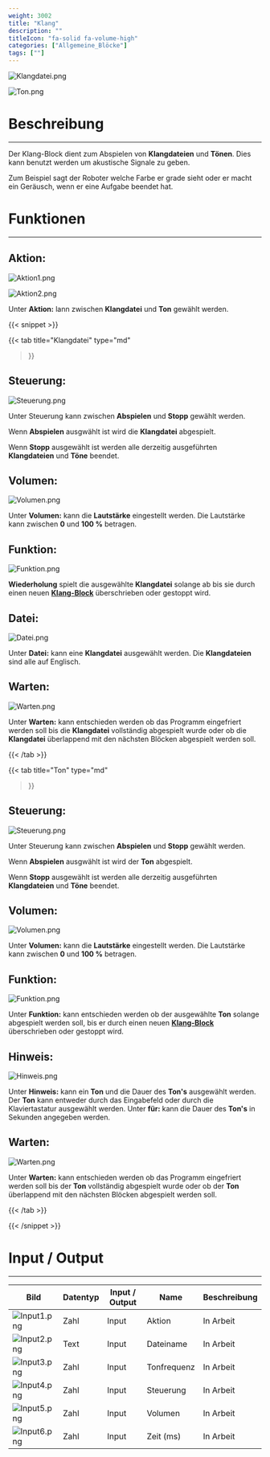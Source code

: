 ```yaml
---
weight: 3002
title: "Klang"
description: ""
titleIcon: "fa-solid fa-volume-high"
categories: ["Allgemeine_Blöcke"]
tags: [""]
---
```


![Klangdatei.png](/images/nxt-images/Kapitel%201%20Allgemeine%20Bl%C3%B6cke/1.3%20Klang/Klangdatei.png)

![Ton.png](/images/nxt-images/Kapitel%201%20Allgemeine%20Bl%C3%B6cke/1.3%20Klang/Ton.png)

# Beschreibung
---
Der Klang-Block dient zum Abspielen von **Klangdateien** und **Tönen**. Dies kann benutzt werden um akustische Signale zu geben. 

Zum Beispiel sagt der Roboter welche Farbe er grade sieht oder er macht ein Geräusch, wenn er eine Aufgabe beendet hat.

# Funktionen
---

## Aktion:

![Aktion1.png](/images/nxt-images/Kapitel%201%20Allgemeine%20Bl%C3%B6cke/1.3%20Klang/Aktion1.png)

![Aktion2.png](/images/nxt-images/Kapitel%201%20Allgemeine%20Bl%C3%B6cke/1.3%20Klang/Aktion2.png)


Unter **Aktion:** lann zwischen **Klangdatei** und **Ton** gewählt werden.

{{< snippet >}}

{{< tab
    title="Klangdatei"
    type="md"
>}}

## Steuerung:

![Steuerung.png](/images/nxt-images/Kapitel%201%20Allgemeine%20Bl%C3%B6cke/1.3%20Klang/Steuerung.png)

Unter Steuerung kann zwischen **Abspielen** und **Stopp** gewählt werden.

Wenn **Abspielen** ausgwählt ist wird die **Klangdatei** abgespielt.

Wenn **Stopp** ausgewählt ist werden alle derzeitig ausgeführten **Klangdateien** und **Töne** beendet.

## Volumen:

![Volumen.png](/images/nxt-images/Kapitel%201%20Allgemeine%20Bl%C3%B6cke/1.3%20Klang/Volumen.png)

Unter **Volumen:** kann die **Lautstärke** eingestellt werden. Die Lautstärke kann zwischen **0** und **100 %** betragen. 

## Funktion: 

![Funktion.png](/images/nxt-images/Kapitel%201%20Allgemeine%20Bl%C3%B6cke/1.3%20Klang/Funktion.png)

**Wiederholung** spielt die ausgewählte **Klangdatei** solange ab bis sie durch einen neuen [**Klang-Block**]() überschrieben oder gestoppt wird.
 
## Datei:

![Datei.png](/images/nxt-images/Kapitel%201%20Allgemeine%20Bl%C3%B6cke/1.3%20Klang/Datei.png)

Unter **Datei:** kann eine **Klangdatei** ausgewählt werden. Die **Klangdateien** sind alle auf Englisch.

## Warten:

![Warten.png](/images/nxt-images/Kapitel%201%20Allgemeine%20Bl%C3%B6cke/1.3%20Klang/Warten.png)

Unter **Warten:** kann entschieden werden ob das Programm eingefriert werden soll bis die **Klangdatei** vollständig abgespielt wurde oder ob die **Klangdatei** überlappend mit den nächsten Blöcken abgespielt werden soll.

{{< /tab >}}

{{< tab
    title="Ton"
    type="md"
>}}

## Steuerung:

![Steuerung.png](/images/nxt-images/Kapitel%201%20Allgemeine%20Bl%C3%B6cke/1.3%20Klang/Steuerung.png)

Unter Steuerung kann zwischen **Abspielen** und **Stopp** gewählt werden.

Wenn **Abspielen** ausgwählt ist wird der **Ton** abgespielt.

Wenn **Stopp** ausgewählt ist werden alle derzeitig ausgeführten **Klangdateien** und **Töne** beendet.

## Volumen:

![Volumen.png](/images/nxt-images/Kapitel%201%20Allgemeine%20Bl%C3%B6cke/1.3%20Klang/Volumen.png)

Unter **Volumen:** kann die **Lautstärke** eingestellt werden. Die Lautstärke kann zwischen **0** und **100 %** betragen. 

## Funktion: 

![Funktion.png](/images/nxt-images/Kapitel%201%20Allgemeine%20Bl%C3%B6cke/1.3%20Klang/Funktion.png)

Unter **Funktion:** kann entschieden werden ob der ausgewählte **Ton** solange abgespielt werden soll, bis er durch einen neuen [**Klang-Block**]() überschrieben oder gestoppt wird.
 
## Hinweis:

![Hinweis.png](/images/nxt-images/Kapitel%201%20Allgemeine%20Bl%C3%B6cke/1.3%20Klang/Hinweis.png)

Unter **Hinweis:** kann ein **Ton** und die Dauer des **Ton's** ausgewählt werden. Der **Ton** kann entweder durch das Eingabefeld oder durch die Klaviertastatur ausgewählt werden. Unter **für:** kann die Dauer des **Ton's** in Sekunden angegeben werden.

## Warten:

![Warten.png](/images/nxt-images/Kapitel%201%20Allgemeine%20Bl%C3%B6cke/1.3%20Klang/Warten.png)

Unter **Warten:** kann entschieden werden ob das Programm eingefriert werden soll bis der **Ton** vollständig abgespielt wurde oder ob der **Ton** überlappend mit den nächsten Blöcken abgespielt werden soll.

{{< /tab >}}

{{< /snippet >}}


# Input / Output
---

| Bild                                                                                         | Datentyp    | Input / Output | Name     |Beschreibung|
| ------------------------------------------------------------------------------------------------| ------------| ------------ |----------|------------|
| ![Input1.png](/images/nxt-images/Kapitel%201%20Allgemeine%20Bl%C3%B6cke/1.3%20Klang/Input1.png) | Zahl        | Input  | Aktion       | In Arbeit 
| ![Input2.png](/images/nxt-images/Kapitel%201%20Allgemeine%20Bl%C3%B6cke/1.3%20Klang/Input2.png) | Text        | Input  | Dateiname    | In Arbeit
| ![Input3.png](/images/nxt-images/Kapitel%201%20Allgemeine%20Bl%C3%B6cke/1.3%20Klang/Input3.png) | Zahl        | Input  | Tonfrequenz  | In Arbeit
| ![Input4.png](/images/nxt-images/Kapitel%201%20Allgemeine%20Bl%C3%B6cke/1.3%20Klang/Input4.png) | Zahl        | Input  | Steuerung    | In Arbeit
| ![Input5.png](/images/nxt-images/Kapitel%201%20Allgemeine%20Bl%C3%B6cke/1.3%20Klang/Input5.png) | Zahl        | Input  | Volumen      | In Arbeit
| ![Input6.png](/images/nxt-images/Kapitel%201%20Allgemeine%20Bl%C3%B6cke/1.3%20Klang/Input6.png) | Zahl        | Input  | Zeit (ms)    | In Arbeit

